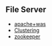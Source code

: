## File Server
- [apache+was](https://github.com/pizzazaza/InternOutstagram/blob/master/study/markdown/fileserver/apache+was.md)
- [Clustering](https://github.com/pizzazaza/InternOutstagram/blob/master/study/markdown/fileserver/Clustering.md)
- [zookeeper](https://github.com/pizzazaza/InternOutstagram/blob/master/study/markdown/fileserver/zookeeper.md)


